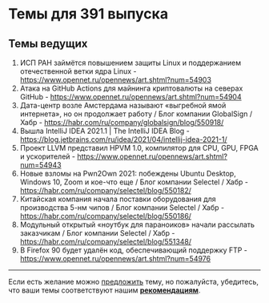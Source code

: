 # Темы для 391 выпуска

## Темы ведущих

1. ИСП РАН займётся повышением защиты Linux и поддержанием отечественной ветки ядра Linux - https://www.opennet.ru/opennews/art.shtml?num=54903
1. Атака на GitHub Actions для майнинга криптовалюты на северах GitHub - https://www.opennet.ru/opennews/art.shtml?num=54904
1. Дата-центр возле Амстердама называют «выгребной ямой интернета», но он продолжает работу / Блог компании GlobalSign / Хабр - https://habr.com/ru/company/globalsign/blog/550918/
1. Вышла IntelliJ IDEA 2021.1 | The IntelliJ IDEA Blog - https://blog.jetbrains.com/ru/idea/2021/04/intellij-idea-2021-1/
1. Проект LLVM представил HPVM 1.0, компилятор для CPU, GPU, FPGA и ускорителей - https://www.opennet.ru/opennews/art.shtml?num=54943
1. Новые взломы на Pwn2Own 2021: побеждены Ubuntu Desktop, Windows 10, Zoom и кое-что еще / Блог компании Selectel / Хабр - https://habr.com/ru/company/selectel/blog/550182/
1. Китайская компания начала поставки оборудования для производства 5-нм чипов / Блог компании Selectel / Хабр - https://habr.com/ru/company/selectel/blog/550186/
1. Модульный открытый «ноутбук для параноиков» начали рассылать заказчикам / Блог компании Selectel / Хабр - https://habr.com/ru/company/selectel/blog/551348/
1. В Firefox 90 будет удалён код, обеспечивающий поддержку FTP - https://www.opennet.ru/opennews/art.shtml?num=54976

---

Если есть желание можно [предложить](themes_from_listeners.md) тему, но пожалуйста, убедитесь, что ваши темы соответствуют нашим **[рекомендациям](Recommendations_for_the_proposed_topics.md)**.

